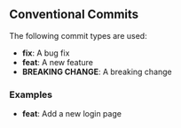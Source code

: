 ## Conventional Commits

The following commit types are used:

- **fix**: A bug fix
- **feat**: A new feature
- **BREAKING CHANGE**: A breaking change

### Examples

- **feat**: Add a new login page
